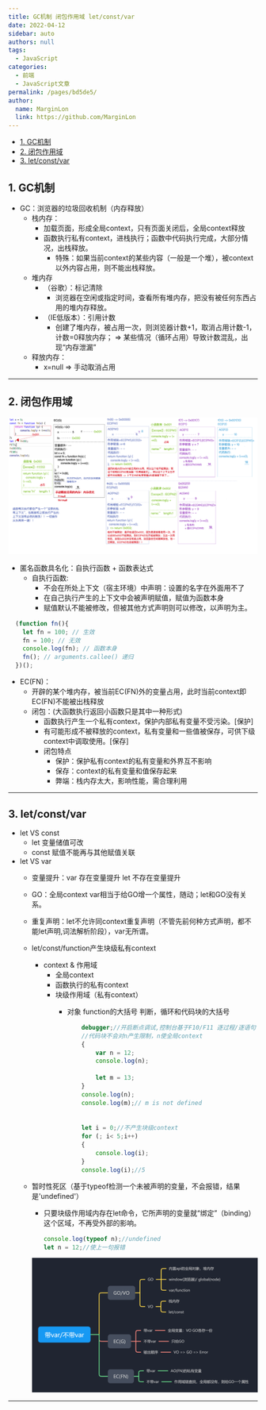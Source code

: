 ```yaml
---
title: GC机制 闭包作用域 let/const/var
date: 2022-04-12
sidebar: auto
authors: null
tags: 
  - JavaScript
categories: 
  - 前端
  - JavaScript文章
permalink: /pages/bd5de5/
author: 
  name: MarginLon
  link: https://github.com/MarginLon
---
```


- [1. GC机制](#1-gc机制)
- [2. 闭包作用域](#2-闭包作用域)
- [3. let/const/var](#3-letconstvar)

## 1. GC机制

- GC：浏览器的垃圾回收机制（内存释放）
  - 栈内存：
    - 加载页面，形成全局context，只有页面关闭后，全局context释放
    - 函数执行私有context，进栈执行；函数中代码执行完成，大部分情况，出栈释放。
      - 特殊：如果当前context的某些内容（一般是一个堆），被context以外内容占用，则不能出栈释放。
  - 堆内存
    - （谷歌）：标记清除
      - 浏览器在空闲或指定时间，查看所有堆内存，把没有被任何东西占用的堆内存释放。
    - （IE低版本）：引用计数
      - 创建了堆内存，被占用一次，则浏览器计数+1，取消占用计数-1，计数=0释放内存； => 某些情况（循环占用）导致计数混乱，出现“内存泄漏”
  - 释放内存：
    - x=null => 手动取消占用

---

## 2. 闭包作用域

![闭包案例](https://github.com/MarginLon/theImages/blob/master/%E9%97%AD%E5%8C%85%E6%A1%88%E4%BE%8B.png?raw=true)

- 匿名函数具名化：自执行函数 + 函数表达式
  - 自执行函数:
    - 不会在所处上下文（宿主环境）中声明：设置的名字在外面用不了
    - 在自己执行产生的上下文中会被声明赋值，赋值为函数本身
    - 赋值默认不能被修改，但被其他方式声明则可以修改，以声明为主。

```js
  (function fn(){
    let fn = 100; // 生效
    fn = 100; // 无效
    console.log(fn); // 函数本身
    fn(); // arguments.callee() 递归
  })();
```

- EC(FN)：
  - 开辟的某个堆内存，被当前EC(FN)外的变量占用，此时当前context即EC(FN)不能被出栈释放
  - 闭包：(大函数执行返回小函数只是其中一种形式)
    - 函数执行产生一个私有context，保护内部私有变量不受污染。[保护]
    - 有可能形成不被释放的context，私有变量和一些值被保存，可供下级context中调取使用。[保存]
    - 闭包特点
      - 保护：保护私有context的私有变量和外界互不影响
      - 保存：context的私有变量和值保存起来
      - 弊端：栈内存太大，影响性能，需合理利用

---

## 3. let/const/var

- let VS const
  - let 变量储值可改
  - const 赋值不能再与其他赋值关联
- let VS var
  - 变量提升：var 存在变量提升 let 不存在变量提升
  - GO：全局context var相当于给GO增一个属性，随动；let和GO没有关系。
  - 重复声明：let不允许同context重复声明（不管先前何种方式声明，都不能let声明,词法解析阶段），var无所谓。
  - let/const/function产生块级私有context
    - context & 作用域
      - 全局context
      - 函数执行的私有context
      - 块级作用域（私有context）
        - 对象 function的大括号 判断，循环和代码块的大括号

          ```js
              debugger;//开启断点调试,控制台基于F10/F11 逐过程/逐语句 控制执行
              //代码块不会对n产生限制，n使全局context
              {
                  var n = 12;
                  console.log(n);

                  let m = 13;
              }
              console.log(n);
              console.log(m);// m is not defined


              let i = 0;//不产生块级context
              for (; i< 5;i++)
              {
                  console.log(i);
              }
              console.log(i);//5
          ```

  - 暂时性死区（基于typeof检测一个未被声明的变量，不会报错，结果是'undefined'）
    - 只要块级作用域内存在let命令，它所声明的变量就“绑定”（binding）这个区域，不再受外部的影响。

        ```js
        console.log(typeof n);//undefined
        let n = 12;//使上一句报错 
        ```

    ![var](https://github.com/MarginLon/theImages/blob/master/var%E5%8F%98%E9%87%8F.png?raw=true)

---

